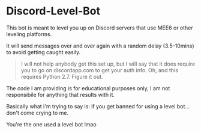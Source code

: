 # Discord-Level-Bot
This bot is meant to level you up on Discord servers that use MEE6 or other leveling platforms.

It will send messages over and over again with a random delay (3.5-10mins) to avoid getting caught easily.

>I will not help anybody get this set up,
>but I will say that it does require you to go on discordapp.com to get your auth info. 
>Oh, and this requires Python 2.7. 
>Figure it out.

The code I am providing is for educational purposes only, I am not responsibile for anything that results with it.

Basically what i'm trying to say is:
if you get banned for using a level bot... don't come crying to me. 

You're the one used a level bot lmao
